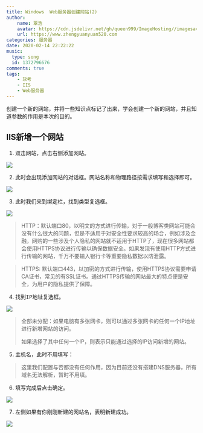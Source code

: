 ```yaml
---
title: Windows  Web服务器创建网站(2)
author:
	name: 覃浩
	avatar: https://cdn.jsdelivr.net/gh/queen999/ImageHosting//imagesavatar.jpg
	url: https://www.zhengyuanyuan520.com
categories: 服务器
date: 2020-02-14 22:22:22
music:
  type: song  
  id: 1372796676
comments: true
tags:  
	- 软考
	- IIS
	- Web服务器
---
```

创建一个新的网站，并将一些知识点标记了出来，学会创建一个新的网站，并且知道参数的作用是本次的目的。
<!-- more -->
##								IIS新增一个网站

1.	双击<kbd>网站</kbd>，点击右侧<kbd>添加网站</kbd>。

![](https://zhengyuanyuan520.cn/images/softexam/AddWeb/photo1.png)

2.	此时会出现<kbd>添加网站</kbd>的对话框。<kbd>网站名称</kbd>和<kbd>物理路径</kbd>按需求填写和选择即可。

![](https://zhengyuanyuan520.cn/images/softexam/AddWeb/photo2.png) 

3.	此时我们来到<kbd>绑定</kbd>栏，找到<kbd>类型</kbd>复选框。

![](https://zhengyuanyuan520.cn/images/softexam/AddWeb/photo3.png)

>HTTP：默认端口80，以明文的方式进行传输，对于一般博客类网站可能会没有什么很大的问题，但是不适用于对安全性要求较高的场合，例如涉及金融，网购的一些涉及个人隐私的网站就不适用于HTTP了，现在很多网站都会使用HTTPS协议进行传输以确保数据安全。如果发现有使用HTTP方式进行传输的网站，千万不要输入银行卡等重要隐私数据以防泄露。

>HTTPS: 默认端口443，以加密的方式进行传输，使用HTTPS协议需要申请CA证书，常见的有SSL证书。通过HTTPS传输的网站最大的特点便是安全，为用户的隐私提供了保障。

4.	找到<kbd>IP地址</kbd>复选框。

![](https://zhengyuanyuan520.cn/images/softexam/AddWeb/photo4.png)
>全部未分配：如果电脑有多张网卡，则可以通过多张网卡的任何一个IP地址进行新增网站的访问。
>
>如果选择了其中任何一个IP，则表示只能通过选择的IP访问新增的网站。


5.	<kbd>主机名</kbd>，此时不用填写：

>这里我们配置与否都没有任何作用，因为目前还没有搭建DNS服务器，所有域名无法解析，暂时不用填。

6.	填写完成后点击<kbd>确定</kbd>。

![](https://zhengyuanyuan520.cn/images/softexam/AddWeb/photo5.png)

7.	左侧如果有你刚刚新建的网站名，表明新建成功。

![](https://zhengyuanyuan520.cn/images/softexam/AddWeb/photo6.png)